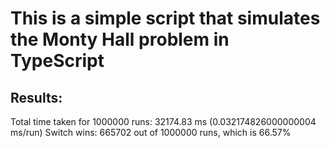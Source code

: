 # This is a simple script that simulates the Monty Hall problem in TypeScript

## Results:

Total time taken for 1000000 runs: 32174.83 ms (0.032174826000000004 ms/run)
Switch wins: 665702 out of 1000000 runs, which is 66.57%
